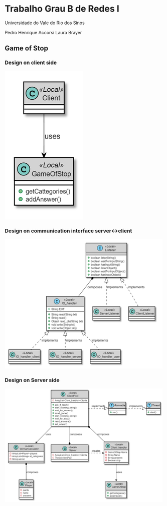 # Trabalho Grau B de Redes I


Universidade do Vale do Rio dos Sinos

Pedro Henrique Accorsi
Laura Brayer

## Game of Stop

### Design on client side
![architecture](images/client_side.png)

### Design on communication interface server<->client
![architecture](images/comunication_interface.PNG)

### Design on Server side 
![architecture](images/server_side.png)
